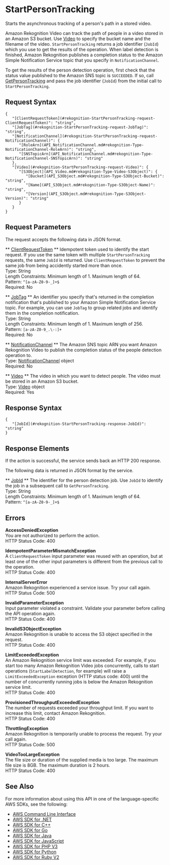 # StartPersonTracking<a name="API_StartPersonTracking"></a>

Starts the asynchronous tracking of a person's path in a stored video\.

Amazon Rekognition Video can track the path of people in a video stored in an Amazon S3 bucket\. Use [Video](API_Video.md) to specify the bucket name and the filename of the video\. `StartPersonTracking` returns a job identifier \(`JobId`\) which you use to get the results of the operation\. When label detection is finished, Amazon Rekognition publishes a completion status to the Amazon Simple Notification Service topic that you specify in `NotificationChannel`\. 

To get the results of the person detection operation, first check that the status value published to the Amazon SNS topic is `SUCCEEDED`\. If so, call [GetPersonTracking](API_GetPersonTracking.md) and pass the job identifier \(`JobId`\) from the initial call to `StartPersonTracking`\.

## Request Syntax<a name="API_StartPersonTracking_RequestSyntax"></a>

```
{
   "[ClientRequestToken](#rekognition-StartPersonTracking-request-ClientRequestToken)": "string",
   "[JobTag](#rekognition-StartPersonTracking-request-JobTag)": "string",
   "[NotificationChannel](#rekognition-StartPersonTracking-request-NotificationChannel)": { 
      "[RoleArn](API_NotificationChannel.md#rekognition-Type-NotificationChannel-RoleArn)": "string",
      "[SNSTopicArn](API_NotificationChannel.md#rekognition-Type-NotificationChannel-SNSTopicArn)": "string"
   },
   "[Video](#rekognition-StartPersonTracking-request-Video)": { 
      "[S3Object](API_Video.md#rekognition-Type-Video-S3Object)": { 
         "[Bucket](API_S3Object.md#rekognition-Type-S3Object-Bucket)": "string",
         "[Name](API_S3Object.md#rekognition-Type-S3Object-Name)": "string",
         "[Version](API_S3Object.md#rekognition-Type-S3Object-Version)": "string"
      }
   }
}
```

## Request Parameters<a name="API_StartPersonTracking_RequestParameters"></a>

The request accepts the following data in JSON format\.

 ** [ClientRequestToken](#API_StartPersonTracking_RequestSyntax) **   <a name="rekognition-StartPersonTracking-request-ClientRequestToken"></a>
Idempotent token used to identify the start request\. If you use the same token with multiple `StartPersonTracking` requests, the same `JobId` is returned\. Use `ClientRequestToken` to prevent the same job from being accidently started more than once\.   
Type: String  
Length Constraints: Minimum length of 1\. Maximum length of 64\.  
Pattern: `^[a-zA-Z0-9-_]+$`   
Required: No

 ** [JobTag](#API_StartPersonTracking_RequestSyntax) **   <a name="rekognition-StartPersonTracking-request-JobTag"></a>
An identifier you specify that's returned in the completion notification that's published to your Amazon Simple Notification Service topic\. For example, you can use `JobTag` to group related jobs and identify them in the completion notification\.  
Type: String  
Length Constraints: Minimum length of 1\. Maximum length of 256\.  
Pattern: `[a-zA-Z0-9_.\-:]+`   
Required: No

 ** [NotificationChannel](#API_StartPersonTracking_RequestSyntax) **   <a name="rekognition-StartPersonTracking-request-NotificationChannel"></a>
The Amazon SNS topic ARN you want Amazon Rekognition Video to publish the completion status of the people detection operation to\.  
Type: [NotificationChannel](API_NotificationChannel.md) object  
Required: No

 ** [Video](#API_StartPersonTracking_RequestSyntax) **   <a name="rekognition-StartPersonTracking-request-Video"></a>
The video in which you want to detect people\. The video must be stored in an Amazon S3 bucket\.  
Type: [Video](API_Video.md) object  
Required: Yes

## Response Syntax<a name="API_StartPersonTracking_ResponseSyntax"></a>

```
{
   "[JobId](#rekognition-StartPersonTracking-response-JobId)": "string"
}
```

## Response Elements<a name="API_StartPersonTracking_ResponseElements"></a>

If the action is successful, the service sends back an HTTP 200 response\.

The following data is returned in JSON format by the service\.

 ** [JobId](#API_StartPersonTracking_ResponseSyntax) **   <a name="rekognition-StartPersonTracking-response-JobId"></a>
The identifier for the person detection job\. Use `JobId` to identify the job in a subsequent call to `GetPersonTracking`\.  
Type: String  
Length Constraints: Minimum length of 1\. Maximum length of 64\.  
Pattern: `^[a-zA-Z0-9-_]+$` 

## Errors<a name="API_StartPersonTracking_Errors"></a>

 **AccessDeniedException**   
You are not authorized to perform the action\.  
HTTP Status Code: 400

 **IdempotentParameterMismatchException**   
A `ClientRequestToken` input parameter was reused with an operation, but at least one of the other input parameters is different from the previous call to the operation\.  
HTTP Status Code: 400

 **InternalServerError**   
Amazon Rekognition experienced a service issue\. Try your call again\.  
HTTP Status Code: 500

 **InvalidParameterException**   
Input parameter violated a constraint\. Validate your parameter before calling the API operation again\.  
HTTP Status Code: 400

 **InvalidS3ObjectException**   
Amazon Rekognition is unable to access the S3 object specified in the request\.  
HTTP Status Code: 400

 **LimitExceededException**   
An Amazon Rekognition service limit was exceeded\. For example, if you start too many Amazon Rekognition Video jobs concurrently, calls to start operations \(`StartLabelDetection`, for example\) will raise a `LimitExceededException` exception \(HTTP status code: 400\) until the number of concurrently running jobs is below the Amazon Rekognition service limit\.   
HTTP Status Code: 400

 **ProvisionedThroughputExceededException**   
The number of requests exceeded your throughput limit\. If you want to increase this limit, contact Amazon Rekognition\.  
HTTP Status Code: 400

 **ThrottlingException**   
Amazon Rekognition is temporarily unable to process the request\. Try your call again\.  
HTTP Status Code: 500

 **VideoTooLargeException**   
The file size or duration of the supplied media is too large\. The maximum file size is 8GB\. The maximum duration is 2 hours\.   
HTTP Status Code: 400

## See Also<a name="API_StartPersonTracking_SeeAlso"></a>

For more information about using this API in one of the language\-specific AWS SDKs, see the following:
+  [AWS Command Line Interface](https://docs.aws.amazon.com/goto/aws-cli/rekognition-2016-06-27/StartPersonTracking) 
+  [AWS SDK for \.NET](https://docs.aws.amazon.com/goto/DotNetSDKV3/rekognition-2016-06-27/StartPersonTracking) 
+  [AWS SDK for C\+\+](https://docs.aws.amazon.com/goto/SdkForCpp/rekognition-2016-06-27/StartPersonTracking) 
+  [AWS SDK for Go](https://docs.aws.amazon.com/goto/SdkForGoV1/rekognition-2016-06-27/StartPersonTracking) 
+  [AWS SDK for Java](https://docs.aws.amazon.com/goto/SdkForJava/rekognition-2016-06-27/StartPersonTracking) 
+  [AWS SDK for JavaScript](https://docs.aws.amazon.com/goto/AWSJavaScriptSDK/rekognition-2016-06-27/StartPersonTracking) 
+  [AWS SDK for PHP V3](https://docs.aws.amazon.com/goto/SdkForPHPV3/rekognition-2016-06-27/StartPersonTracking) 
+  [AWS SDK for Python](https://docs.aws.amazon.com/goto/boto3/rekognition-2016-06-27/StartPersonTracking) 
+  [AWS SDK for Ruby V2](https://docs.aws.amazon.com/goto/SdkForRubyV2/rekognition-2016-06-27/StartPersonTracking) 